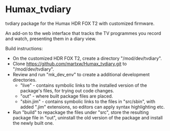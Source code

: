Humax_tvdiary
=============

tvdiary package for the Humax HDR FOX T2 with customized firmware.

An add-on to the web interface that tracks the TV programmes you record and watch, presenting them in a diary view.

Build instructions:
* On the customized HDR FOX T2, create a directory "/mod/dev/tvdiary".
* Clone https://github.com/martxw/Humax_tvdiary.git to "/mod/dev/tvdiary".
* Review and run "mk_dev_env" to create a additional development directories.
  * "live" - contains symbolic links to the installed version of the package's files, for trying out code changes.
  * "out" - where built package files are placed.
  * "sbin.jim" - contains symbolic links to the files in "src/sbin", with added ".jim" extensions, so editors can apply syntax highlighting etc.
* Run "build" to repackage the files under "src", store the resulting package file in "out", uninstall the old version of the package and install the newly built one.
